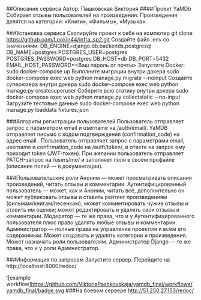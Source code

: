 ##Описание сервиса 
Автор: Пашковская Виктория 
####Проект YaMDb 
Cобирает отзывы пользователей на произведения. Произведения делятся на категории: «Книги», «Фильмы», «Музыка».

###Установка сервиса 
Скопируйте проект к себе на компютер git clone https://github.com/Lookin44/infra_sp2.git 
Создайте файл .env со значениями: DB_ENGINE=django.db.backends.postgresql DB_NAME=postgres POSTGRES_USER=postgres POSTGRES_PASSWORD=postgres DB_HOST=db DB_PORT=5432 EMAIL_HOST_PASSWORD=<Ваш пароль от почты> Запустите Docker: sudo docker-compose up Выполните миграции внутри докера sudo docker-compose exec web python manage.py migrate --noinput Создайте суперюзера внутри докера sudo docker-compose exec web python manage.py createsuperuser Соберите всю статику внутри докера sudo docker-compose exec web python manage.py collectstatic --no-input Загрузите тестовые данные sudo docker-compose exec web python manage.py loaddata fixtures.json

###Алгоритм регистрации пользователей 
Пользователь отправляет запрос с параметром email и username на /auth/email/. YaMDB отправляет письмо с кодом подтверждения (confirmation_code) на адрес email . Пользователь отправляет запрос с параметрами email, username и confirmation_code на /auth/token/, в ответе на запрос ему приходит token (JWT-токен). При желании пользователь отправляет PATCH-запрос на /users/me/ и заполняет поля в своём профайле (описание полей — в документации).

###Пользовательские роли 
Аноним — может просматривать описания произведений, читать отзывы и комментарии. 
Аутентифицированный пользователь — может, как и Аноним, читать всё, дополнительно он может публиковать отзывы и ставить рейтинг произведениям (фильмам/книгам/песенкам), может комментировать чужие отзывы и ставить им оценки; может редактировать и удалять свои отзывы и комментарии. 
Модератор — те же права, что и у Аутентифицированного пользователя плюс право удалять любые отзывы и комментарии. 
Администратор — полные права на управление проектом и всем его содержимым. Может создавать и удалять категории и произведения. Может назначать роли пользователям. 
Администратор Django — те же права, что и у роли Администратор.

###Информация по запросам 
Запустите сервер. Перейдите на http://localhost:8000/redoc/

![example workflow]https://github.com/ViktoriaPashkovskaja/yamdb_final/workflows/yamdb_final/badge.svg 
###На боевом сервере http://51.250.27.153/redoc/
